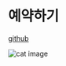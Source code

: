 # 예약하기

[github](https://github.com/sophia243/my_project)

![cat image](https://newsimg.hankookilbo.com/cms/articlerelease/2019/04/29/201904291390027161_3.jpg)